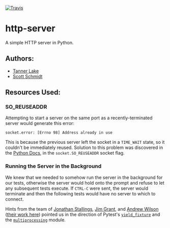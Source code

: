 [![Travis](https://travis-ci.org/tlake/http-server.svg)](https://travis-ci.org/tlake/http-server.svg)

# http-server

A simple HTTP server in Python.


## Authors:
- [Tanner Lake](http://github.com/tlake)
- [Scott Schmidt](http://github.com/sjschmidt44)


## Resources Used:

### SO_REUSEADDR


Attempting to start a server on the same port as a recently-terminated server
would generate this error:

```socket.error: [Errno 98] Address already in use```

This is because the previous server left the socket in a `TIME_WAIT` state,
so it couldn't be immediately reused. Solution to this problem was discovered
in the [Python Docs](https://docs.python.org/2/library/socket.html), in the
`socket.SO_REUSEADDR` socket flag.


### Running the Server in the Background


We knew that we needed to somehow run the server in the background for our
tests, otherwise the server would hold onto the prompt and refuse to let any
subsequent tests execute. If `CTRL-C` were sent, the server would terminate
and then the following tests would have no server to which to connect.

Hints from the team of
[Jonathan Stallings](https://github.com/jonathanstallings),
[Jim Grant](https://github.com/MigrantJ), and
[Andrew Wilson](https://github.com/wilson0xb4)
([their work here](https://github.com/wilson0xb4/http-server))
pointed us in the direction of Pytest's
[`yield_fixture`](https://pytest.org/latest/yieldfixture.html) and the
[`multiprocessing`](http://pymotw.com/2/multiprocessing/basics.html) module.